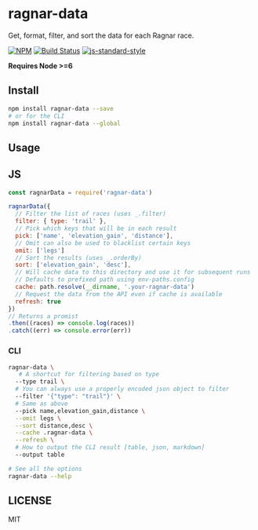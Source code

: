 ragnar-data
=======================

Get, format, filter, and sort the data for each Ragnar race.

[![NPM](https://nodei.co/npm/ragnar-data.png)](https://nodei.co/npm/ragnar-data/)
[![Build Status](https://travis-ci.org/lukekarrys/ragnar-data.png?branch=master)](https://travis-ci.org/lukekarrys/ragnar-data)
[![js-standard-style](https://img.shields.io/badge/code%20style-standard-brightgreen.svg?style=flat)](https://github.com/feross/standard)

**Requires Node >=6**

## Install
```sh
npm install ragnar-data --save
# or for the CLI
npm install ragnar-data --global
```

## Usage

## JS
```js
const ragnarData = require('ragnar-data')

ragnarData({
  // Filter the list of races (uses _.filter)
  filter: { type: 'trail' },
  // Pick which keys that will be in each result
  pick: ['name', 'elevation_gain', 'distance'],
  // Omit can also be used to blacklist certain keys
  omit: ['legs']
  // Sort the results (uses _.orderBy)
  sort: ['elevation_gain', 'desc'],
  // Will cache data to this directory and use it for subsequent runs
  // Defaults to prefixed path using env-paths.config
  cache: path.resolve(__dirname, '.your-ragnar-data')
  // Request the data from the API even if cache is available
  refresh: true
})
// Returns a promist
.then((races) => console.log(races))
.catch((err) => console.error(err))
```

### CLI
```sh
ragnar-data \
   # A shortcut for filtering based on type
  --type trail \
  # You can always use a properly encoded json object to filter
  --filter '{"type": "trail"}' \
  # Same as above
  --pick name,elevation_gain,distance \
  --omit legs \
  --sort distance,desc \
  --cache .ragnar-data \
  --refresh \
  # How to output the CLI result [table, json, markdown]
  --output table

# See all the options
ragnar-data --help
```

## LICENSE

MIT
